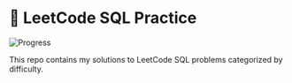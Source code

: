 # 🧠 LeetCode SQL Practice

![Progress](https://img.shields.io/badge/Progress-20%2F50-blue)

This repo contains my solutions to LeetCode SQL problems categorized by difficulty.
